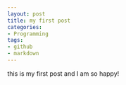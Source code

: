 ```yaml
---
layout: post
title: my first post
categories:
- Programming
tags:
- github
- markdown
---
```


this is my first post and I am so happy!
